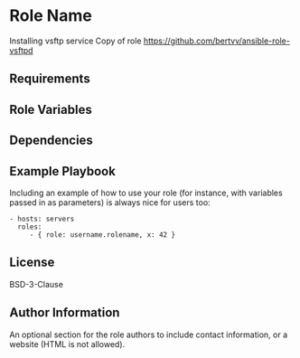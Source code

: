 Role Name
=========

Installing vsftp service
Copy of role
https://github.com/bertvv/ansible-role-vsftpd


Requirements
------------


Role Variables
--------------


Dependencies
------------

Example Playbook
----------------

Including an example of how to use your role (for instance, with variables passed in as parameters) is always nice for users too:

    - hosts: servers
      roles:
         - { role: username.rolename, x: 42 }

License
-------

BSD-3-Clause

Author Information
------------------

An optional section for the role authors to include contact information, or a website (HTML is not allowed).
